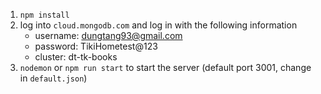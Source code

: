 1. `npm install`
2. log into `cloud.mongodb.com` and log in with the following information
    * username: dungtang93@gmail.com
    * password: TikiHometest@123
    * cluster: dt-tk-books
3. `nodemon` or `npm run start` to start the server (default port 3001, change in `default.json`)
